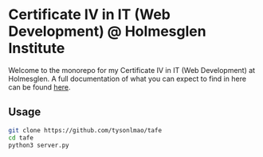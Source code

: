 # Certificate IV in IT (Web Development) @ Holmesglen Institute

Welcome to the monorepo for my Certificate IV in IT (Web Development) at Holmesglen. A full documentation of what you can expect to find in here can be found [here](https://tafe.tysonlmao.dev).


## Usage

```bash
git clone https://github.com/tysonlmao/tafe
cd tafe
python3 server.py

```
